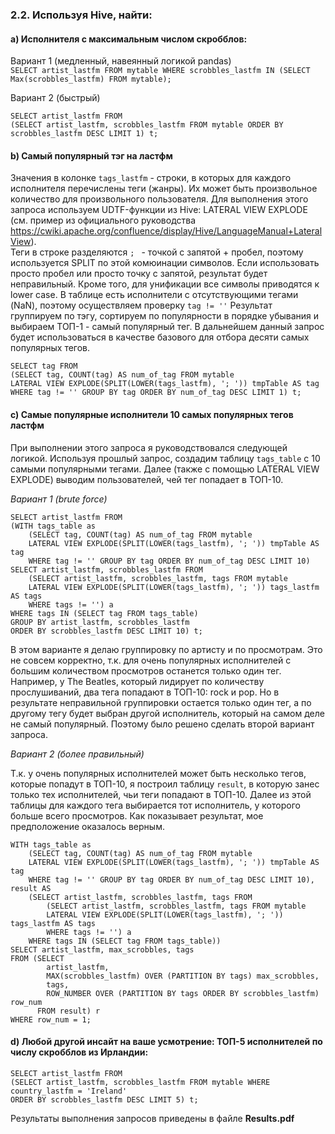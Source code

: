 ### 2.2. Используя Hive, найти:  

#### a) Исполнителя с максимальным числом скробблов:  

Вариант 1 (медленный, навеянный логикой pandas)  
`SELECT artist_lastfm FROM mytable WHERE scrobbles_lastfm IN (SELECT Max(scrobbles_lastfm) FROM mytable);`  

Вариант 2 (быстрый)  
```
SELECT artist_lastfm FROM
(SELECT artist_lastfm, scrobbles_lastfm FROM mytable ORDER BY scrobbles_lastfm DESC LIMIT 1) t;
```

#### b) Самый популярный тэг на ластфм  

Значения в колонке `tags_lastfm` - строки, в которых для каждого исполнителя перечислены теги (жанры). Их может быть произвольное
количество для произвольного пользователя.  Для выполнения этого запроса используем UDTF-функции из Hive: LATERAL VIEW EXPLODE
(см. пример из официального руководства https://cwiki.apache.org/confluence/display/Hive/LanguageManual+LateralView).  
Теги в строке разделяются `; ` - точкой c запятой + пробел, поэтому используется SPLIT по этой комюинации символов.
Если использовать просто пробел или просто точку с запятой, результат будет неправильный. Кроме того, для унификации
все символы приводятся к lower case. В таблице есть исполнители с отсутствующими тегами (NaN), поэтому осуществляем проверку `tag != ''`
Результат группируем по тэгу, сортируем по популярности в порядке убывания и выбираем ТОП-1 - самый популярный тег.
В дальнейшем данный запрос будет использоваться в качестве базового для отбора десяти самых популярных тегов.  
```
SELECT tag FROM 
(SELECT tag, COUNT(tag) AS num_of_tag FROM mytable 
LATERAL VIEW EXPLODE(SPLIT(LOWER(tags_lastfm), '; ')) tmpTable AS tag
WHERE tag != '' GROUP BY tag ORDER BY num_of_tag DESC LIMIT 1) t;
```

#### c) Самые популярные исполнители 10 самых популярных тегов ластфм  

При выполнении этого запроса я руководствовался следующей логикой. Используя прошлый запрос, создадим таблицу `tags_table` с 10 
самыми популярными тегами. Далее (также с помощью LATERAL VIEW EXPLODE) выводим пользователей, чей тег попадает в ТОП-10.   

*Вариант 1 (brute force)*  
```
SELECT artist_lastfm FROM 
(WITH tags_table as 
    (SELECT tag, COUNT(tag) AS num_of_tag FROM mytable 
    LATERAL VIEW EXPLODE(SPLIT(LOWER(tags_lastfm), '; ')) tmpTable AS tag
    WHERE tag != '' GROUP BY tag ORDER BY num_of_tag DESC LIMIT 10)
SELECT artist_lastfm, scrobbles_lastfm FROM  
    (SELECT artist_lastfm, scrobbles_lastfm, tags FROM mytable
    LATERAL VIEW EXPLODE(SPLIT(LOWER(tags_lastfm), '; ')) tags_lastfm AS tags 
    WHERE tags != '') a
WHERE tags IN (SELECT tag FROM tags_table)
GROUP BY artist_lastfm, scrobbles_lastfm
ORDER BY scrobbles_lastfm DESC LIMIT 10) t;
```

В этом варианте я делаю группировку по артисту и по просмотрам. Это не совсем корректно, т.к. для очень популярных исполнителей с большим количеством просмотров
останется только один тег. Например, у The Beatles, который лидирует по количеству прослушиваний, два тега попадают в ТОП-10: rock и pop.
Но в результате неправильной группировки остается только один тег, а по другому тегу будет выбран другой исполнитель, который на самом деле не самый популярный.
Поэтому было решено сделать второй вариант запроса.  

*Вариант 2 (более правильный)*  

Т.к. у очень популярных исполнителей может быть несколько тегов, которые попадут в ТОП-10, я построил таблицу `result`, в которую занес только тех исполнителей, 
чьи теги попадают в ТОП-10. Далее из этой таблицы для каждого тега выбирается тот исполнитель, у которого больше всего просмотров. Как показывает результат, 
мое предположение оказалось верным.  

```
WITH tags_table as 
    (SELECT tag, COUNT(tag) AS num_of_tag FROM mytable 
    LATERAL VIEW EXPLODE(SPLIT(LOWER(tags_lastfm), '; ')) tmpTable AS tag
    WHERE tag != '' GROUP BY tag ORDER BY num_of_tag DESC LIMIT 10),
result AS
    (SELECT artist_lastfm, scrobbles_lastfm, tags FROM  
        (SELECT artist_lastfm, scrobbles_lastfm, tags FROM mytable
        LATERAL VIEW EXPLODE(SPLIT(LOWER(tags_lastfm), '; ')) tags_lastfm AS tags 
        WHERE tags != '') a
    WHERE tags IN (SELECT tag FROM tags_table))
SELECT artist_lastfm, max_scrobbles, tags
FROM (SELECT 
        artist_lastfm,
        MAX(scrobbles_lastfm) OVER (PARTITION BY tags) max_scrobbles,
        tags,
        ROW_NUMBER OVER (PARTITION BY tags ORDER BY scrobbles_lastfm) row_num
      FROM result) r
WHERE row_num = 1;
```

#### d) Любой другой инсайт на ваше усмотрение: ТОП-5 исполнителей по числу скробблов из Ирландии:

```
SELECT artist_lastfm FROM 
(SELECT artist_lastfm, scrobbles_lastfm FROM mytable WHERE country_lastfm = 'Ireland' 
ORDER BY scrobbles_lastfm DESC LIMIT 5) t;
```

Результаты выполнения запросов приведены в файле **Results.pdf**
